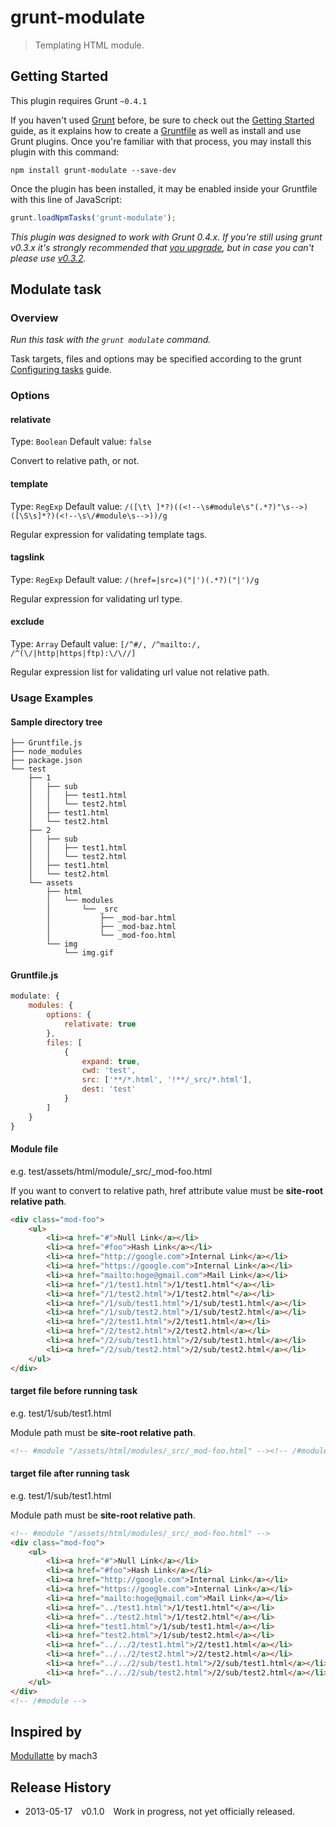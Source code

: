 # grunt-modulate

> Templating HTML module.

## Getting Started

This plugin requires Grunt `~0.4.1`

If you haven't used [Grunt](http://gruntjs.com/) before, be sure to check out the [Getting Started](http://gruntjs.com/getting-started) guide, as it explains how to create a [Gruntfile](http://gruntjs.com/sample-gruntfile) as well as install and use Grunt plugins. Once you're familiar with that process, you may install this plugin with this command:

```shell
npm install grunt-modulate --save-dev
```

Once the plugin has been installed, it may be enabled inside your Gruntfile with this line of JavaScript:

```js
grunt.loadNpmTasks('grunt-modulate');
```

*This plugin was designed to work with Grunt 0.4.x. If you're still using grunt v0.3.x it's strongly recommended that [you upgrade](http://gruntjs.com/upgrading-from-0.3-to-0.4), but in case you can't please use [v0.3.2](https://github.com/gruntjs/grunt-contrib-less/tree/grunt-0.3-stable).*

## Modulate task

### Overview

_Run this task with the `grunt modulate` command._

Task targets, files and options may be specified according to the grunt [Configuring tasks](http://gruntjs.com/configuring-tasks) guide.

### Options

#### relativate
Type: `Boolean`
Default value: `false`

Convert to relative path, or not.

#### template
Type: `RegExp`
Default value: `/([\t\ ]*?)((<!--\s#module\s"(.*?)"\s-->)([\S\s]*?)(<!--\s\/#module\s-->))/g`

Regular expression for validating template tags.

#### tagslink
Type: `RegExp`
Default value: `/(href=|src=)("|')(.*?)("|')/g`

Regular expression for validating url type.

#### exclude
Type: `Array`
Default value: `[/^#/, /^mailto:/, /^(\/|http|https|ftp):\/\//]`

Regular expression list for validating url value not relative path.

### Usage Examples

#### Sample directory tree

```shell
├── Gruntfile.js
├── node_modules
├── package.json
└── test
    ├── 1
    │   ├── sub
    │   │   ├── test1.html
    │   │   └── test2.html
    │   ├── test1.html
    │   └── test2.html
    ├── 2
    │   ├── sub
    │   │   ├── test1.html
    │   │   └── test2.html
    │   ├── test1.html
    │   └── test2.html
    └── assets
        ├── html
        │   └── modules
        │       └── _src
        │           ├── _mod-bar.html
        │           ├── _mod-baz.html
        │           └── _mod-foo.html
        └── img
            └── img.gif
```

#### Gruntfile.js

```js
modulate: {
	modules: {
		options: {
			relativate: true
		},
		files: [
			{
				expand: true,
				cwd: 'test',
				src: ['**/*.html', '!**/_src/*.html'],
				dest: 'test'
			}
		]
	}
}
```

#### Module file

e.g. test/assets/html/module/_src/_mod-foo.html

If you want to convert to relative path, href attribute value must be **site-root relative path**.

```html
<div class="mod-foo">
	<ul>
		<li><a href="#">Null Link</a></li>
		<li><a href="#foo">Hash Link</a></li>
		<li><a href="http://google.com">Internal Link</a></li>
		<li><a href="https://google.com">Internal Link</a></li>
		<li><a href="mailto:hoge@gmail.com">Mail Link</a></li>
		<li><a href="/1/test1.html">/1/test1.html"</a></li>
		<li><a href="/1/test2.html">/1/test2.html"</a></li>
		<li><a href="/1/sub/test1.html">/1/sub/test1.html</a></li>
		<li><a href="/1/sub/test2.html">/1/sub/test2.html</a></li>
		<li><a href="/2/test1.html">/2/test1.html</a></li>
		<li><a href="/2/test2.html">/2/test2.html</a></li>
		<li><a href="/2/sub/test1.html">/2/sub/test1.html</a></li>
		<li><a href="/2/sub/test2.html">/2/sub/test2.html</a></li>
	</ul>
</div>
```

#### target file before running task

e.g. test/1/sub/test1.html

Module path must be **site-root relative path**.

```html
<!-- #module "/assets/html/modules/_src/_mod-foo.html" --><!-- /#module -->
```

#### target file after running task

e.g. test/1/sub/test1.html

Module path must be **site-root relative path**.

```html
<!-- #module "/assets/html/modules/_src/_mod-foo.html" -->
<div class="mod-foo">
	<ul>
		<li><a href="#">Null Link</a></li>
		<li><a href="#foo">Hash Link</a></li>
		<li><a href="http://google.com">Internal Link</a></li>
		<li><a href="https://google.com">Internal Link</a></li>
		<li><a href="mailto:hoge@gmail.com">Mail Link</a></li>
		<li><a href="../test1.html">/1/test1.html"</a></li>
		<li><a href="../test2.html">/1/test2.html"</a></li>
		<li><a href="test1.html">/1/sub/test1.html</a></li>
		<li><a href="test2.html">/1/sub/test2.html</a></li>
		<li><a href="../../2/test1.html">/2/test1.html</a></li>
		<li><a href="../../2/test2.html">/2/test2.html</a></li>
		<li><a href="../../2/sub/test1.html">/2/sub/test1.html</a></li>
		<li><a href="../../2/sub/test2.html">/2/sub/test2.html</a></li>
	</ul>
</div>
<!-- /#module -->
```

## Inspired by

[Modullatte](https://github.com/mach3/modullatte) by mach3

## Release History

* 2013-05-17 v0.1.0 Work in progress, not yet officially released.

